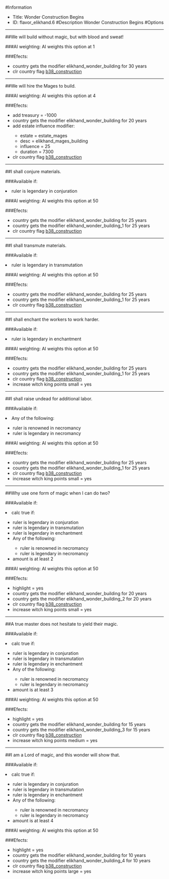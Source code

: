 #Information
 - Title: Wonder Construction Begins
 - ID: flavor_elikhand.6
#Description
Wonder Construction Begins
#Options

___
##We will build without magic, but with blood and sweat!

###AI weighting:
AI weights this option at 1


###Efects:<ul><li>country gets the modifier elikhand_wonder_building for 30 years</li><li>clr country flag [b38_construction](../flags/b38_construction.md)</li></ul>

___
##We will hire the Mages to build.

###AI weighting:
AI weights this option at 4


###Efects:<ul><li>add treasury = -1000</li><li>country gets the modifier elikhand_wonder_building for 20 years</li><li>add estate influence modifier:</li><ul><li>estate = estate_mages</li><li>desc = elikhand_mages_building</li><li>influence = 25</li><li>duration = 7300</li></ul><li>clr country flag [b38_construction](../flags/b38_construction.md)</li></ul>

___
##I shall conjure materials.

###Available if:
<li>ruler is legendary in conjuration</li>

###AI weighting:
AI weights this option at 50


###Efects:<ul><li>country gets the modifier elikhand_wonder_building for 25 years</li><li>country gets the modifier elikhand_wonder_building_1 for 25 years</li><li>clr country flag [b38_construction](../flags/b38_construction.md)</li></ul>

___
##I shall transmute materials.

###Available if:
<li>ruler is legendary in transmutation</li>

###AI weighting:
AI weights this option at 50


###Efects:<ul><li>country gets the modifier elikhand_wonder_building for 25 years</li><li>country gets the modifier elikhand_wonder_building_1 for 25 years</li><li>clr country flag [b38_construction](../flags/b38_construction.md)</li></ul>

___
##I shall enchant the workers to work harder.

###Available if:
<li>ruler is legendary in enchantment</li>

###AI weighting:
AI weights this option at 50


###Efects:<ul><li>country gets the modifier elikhand_wonder_building for 25 years</li><li>country gets the modifier elikhand_wonder_building_1 for 25 years</li><li>clr country flag [b38_construction](../flags/b38_construction.md)</li><li>increase witch king points small = yes</li></ul>

___
##I shall raise undead for additional labor.

###Available if:
<li>Any of the following:</li><ul><li>ruler is renowned in necromancy</li><li>ruler is legendary in necromancy</li></ul>

###AI weighting:
AI weights this option at 50


###Efects:<ul><li>country gets the modifier elikhand_wonder_building for 25 years</li><li>country gets the modifier elikhand_wonder_building_1 for 25 years</li><li>clr country flag [b38_construction](../flags/b38_construction.md)</li><li>increase witch king points small = yes</li></ul>

___
##Why use one form of magic when I can do two?

###Available if:
<li>calc true if:</li><ul><li>ruler is legendary in conjuration</li><li>ruler is legendary in transmutation</li><li>ruler is legendary in enchantment</li><li>Any of the following:</li><ul><li>ruler is renowned in necromancy</li><li>ruler is legendary in necromancy</li></ul><li>amount is at least 2</li></ul>

###AI weighting:
AI weights this option at 50


###Efects:<ul><li>highlight = yes</li><li>country gets the modifier elikhand_wonder_building for 20 years</li><li>country gets the modifier elikhand_wonder_building_2 for 20 years</li><li>clr country flag [b38_construction](../flags/b38_construction.md)</li><li>increase witch king points small = yes</li></ul>

___
##A true master does not hesitate to yield their magic.

###Available if:
<li>calc true if:</li><ul><li>ruler is legendary in conjuration</li><li>ruler is legendary in transmutation</li><li>ruler is legendary in enchantment</li><li>Any of the following:</li><ul><li>ruler is renowned in necromancy</li><li>ruler is legendary in necromancy</li></ul><li>amount is at least 3</li></ul>

###AI weighting:
AI weights this option at 50


###Efects:<ul><li>highlight = yes</li><li>country gets the modifier elikhand_wonder_building for 15 years</li><li>country gets the modifier elikhand_wonder_building_3 for 15 years</li><li>clr country flag [b38_construction](../flags/b38_construction.md)</li><li>increase witch king points medium = yes</li></ul>

___
##I am a Lord of magic, and this wonder will show that.

###Available if:
<li>calc true if:</li><ul><li>ruler is legendary in conjuration</li><li>ruler is legendary in transmutation</li><li>ruler is legendary in enchantment</li><li>Any of the following:</li><ul><li>ruler is renowned in necromancy</li><li>ruler is legendary in necromancy</li></ul><li>amount is at least 4</li></ul>

###AI weighting:
AI weights this option at 50


###Efects:<ul><li>highlight = yes</li><li>country gets the modifier elikhand_wonder_building for 10 years</li><li>country gets the modifier elikhand_wonder_building_4 for 10 years</li><li>clr country flag [b38_construction](../flags/b38_construction.md)</li><li>increase witch king points large = yes</li></ul>
